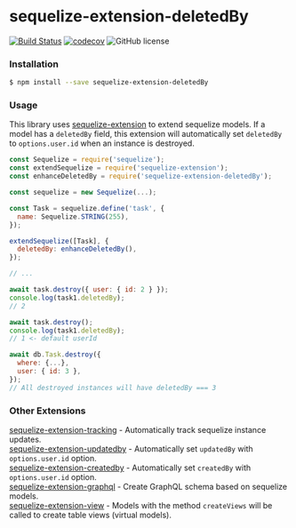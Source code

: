 # sequelize-extension-deletedBy

[![Build Status](https://travis-ci.org/gcmarques/sequelize-extension-deletedBy.svg?branch=master)](https://travis-ci.org/gcmarques/sequelize-extension-deletedBy)
[![codecov](https://codecov.io/gh/gcmarques/sequelize-extension-deletedBy/branch/master/graph/badge.svg)](https://codecov.io/gh/gcmarques/sequelize-extension-deletedBy)
![GitHub license](https://img.shields.io/github/license/gcmarques/sequelize-extension-deletedBy.svg)

### Installation
```bash
$ npm install --save sequelize-extension-deletedBy
```

### Usage

This library uses [sequelize-extension](https://www.npmjs.com/package/sequelize-extension) to extend sequelize models. If a model has a `deletedBy` field, this extension will automatically set `deletedBy` to `options.user.id` when an instance is destroyed.
```javascript
const Sequelize = require('sequelize');
const extendSequelize = require('sequelize-extension');
const enhanceDeletedBy = require('sequelize-extension-deletedBy');

const sequelize = new Sequelize(...);

const Task = sequelize.define('task', {
  name: Sequelize.STRING(255),
});

extendSequelize([Task], {
  deletedBy: enhanceDeletedBy(),
});

// ...

await task.destroy({ user: { id: 2 } });
console.log(task1.deletedBy);
// 2

await task.destroy();
console.log(task1.deletedBy);
// 1 <- default userId

await db.Task.destroy({
  where: {...},
  user: { id: 3 },
});
// All destroyed instances will have deletedBy === 3
```

### Other Extensions
[sequelize-extension-tracking](https://www.npmjs.com/package/sequelize-extension-tracking) - Automatically track sequelize instance updates.\
[sequelize-extension-updatedby](https://www.npmjs.com/package/sequelize-extension-updatedby) - Automatically set `updatedBy` with `options.user.id` option.\
[sequelize-extension-createdby](https://www.npmjs.com/package/sequelize-extension-createdby) - Automatically set `createdBy` with `options.user.id` option.\
[sequelize-extension-graphql](https://www.npmjs.com/package/sequelize-extension-graphql) - Create GraphQL schema based on sequelize models.\
[sequelize-extension-view](https://www.npmjs.com/package/sequelize-extension-view) - Models with the method `createViews` will be called to create table views (virtual models).